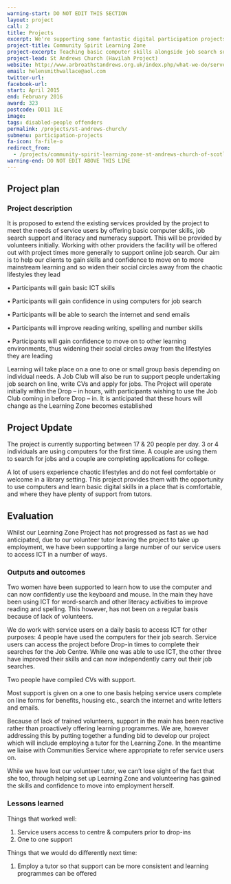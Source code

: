 ```yaml
---
warning-start: DO NOT EDIT THIS SECTION
layout: project
call: 2
title: Projects
excerpt: We're supporting some fantastic digital participation projects. Here are their stories.
project-title: Community Spirit Learning Zone
project-excerpt: Teaching basic computer skills alongside job search support and literacy and numeracy support
project-lead: St Andrews Church (Havilah Project)
website: http://www.arbroathstandrews.org.uk/index.php/what-we-do/serve/locally/havilah/
email: helensmithwallace@aol.com
twitter-url:
facebook-url:
start: April 2015
end: February 2016
award: 323
postcode: DD11 1LE
image:
tags: disabled-people offenders
permalink: /projects/st-andrews-church/
submenu: participation-projects
fa-icon: fa-file-o
redirect_from:
  - /projects/community-spirit-learning-zone-st-andrews-church-of-scotland-arbroath-havilah-project
warning-end: DO NOT EDIT ABOVE THIS LINE
---
```


## Project plan

### Project description

It is proposed to extend the existing services provided by the project to meet the needs of service users by offering basic computer skills, job search support and literacy and numeracy support. This will be provided by volunteers initially. Working with other providers the facility will be offered out with project times more generally to support online job search. Our aim is to help our clients to gain skills and confidence to move on to more mainstream learning and so widen their social circles away from the chaotic lifestyles they lead

•	Participants will gain basic ICT skills

•	Participants will gain confidence in using computers for job search

•	Participants will be able to search the internet and send emails

•	Participants will improve reading writing, spelling and number skills

•	Participants will gain confidence to move on to other learning environments, thus widening their social  circles away from the lifestyles they are leading

Learning will take place on a one to one or small group basis depending on individual needs. A Job Club will also be run to support people undertaking job search on line, write CVs and apply for jobs. The Project will operate initially within the Drop – in hours, with participants wishing to use the Job Club coming in before Drop – in. It is anticipated that these hours will change as the Learning Zone becomes established


## Project Update

The project is currently supporting between 17 & 20 people per day. 3 or 4 individuals are using computers for the first time. A couple are using them to search for jobs and a couple are completing applications for college.

A lot of users experience chaotic lifestyles and do not feel comfortable or welcome in a library setting. This project provides them with the opportunity to use computers and learn basic digital skills in a place that is comfortable, and where they have plenty of support from tutors.


## Evaluation

Whilst our Learning Zone Project has not progressed as fast as we had anticipated, due to our volunteer tutor leaving the project to take up employment, we have been supporting a large number of our service users to access ICT in a number of ways.

### Outputs and outcomes

Two women have been supported to learn how to use the computer and can now confidently use the keyboard and mouse. In the main they have been using ICT for word-search and other literacy activities to improve reading and spelling. This however, has not been on a regular basis because of lack of volunteers.

We do work with service users on a daily basis to access ICT for other purposes:
4 people have used the computers for their job search. Service users can access the project before Drop-in times to complete their searches for the Job Centre. While one was able to use ICT, the other three have improved their skills and can now independently carry out their job searches.

Two people have compiled CVs with support.

Most support is given on a one to one basis helping service users complete on line forms for benefits, housing etc., search the internet and write letters and emails.

Because of lack of trained volunteers, support in the main has been reactive rather than proactively offering learning programmes. We are, however addressing this by putting together a funding bid to develop our project which will include employing a tutor for the Learning Zone. In the meantime we liaise with Communities Service where appropriate to refer service users on.

While we have lost our volunteer tutor, we can’t lose sight of the fact that she too, through helping set up Learning Zone and volunteering has gained the skills and confidence to move into employment herself.

### Lessons learned

Things that worked well:

1. Service users access to centre & computers prior to drop-ins
2. One to one support

Things that we would do differently next time:

1. Employ a tutor so that support can be more consistent and learning programmes can be offered
